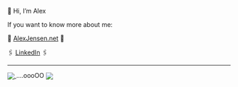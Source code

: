👋 Hi, I’m Alex

 If you want to know more about me:
 
🌱 [AlexJensen.net](https://alexjensen.net) 🌱

🖇️ [LinkedIn](https://www.linkedin.com/in/helloalexjensen) 🖇️

---
<a href="https://github.com/posthello-code">
  <img align="center" src="https://user-images.githubusercontent.com/74038190/212257468-1e9a91f1-b626-4baa-b15d-5c385dfa7ed2.gif"/>
</a>
....oooOO
<a href="https://github.com/anuraghazra/github-readme-stats">
  <img align="center" src="https://github-readme-stats.vercel.app/api/top-langs?username=posthello-code&show_icons=true&theme=transparent&langs_count=8&hide=mako,c,swift,ruby,cmake,C%2B%2B&layout=compact&card_width=420" />
</a>
